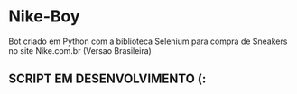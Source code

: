 # Nike-Boy
Bot criado em Python com a biblioteca Selenium para compra de Sneakers no site Nike.com.br (Versao Brasileira)


## SCRIPT EM DESENVOLVIMENTO (:
